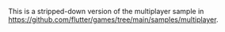 This is a stripped-down version of the multiplayer sample
in https://github.com/flutter/games/tree/main/samples/multiplayer.
